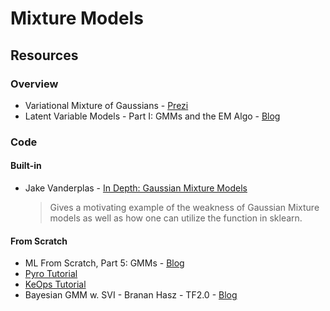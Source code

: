 # Mixture Models


## Resources


### Overview

* Variational Mixture of Gaussians - [Prezi](https://cedar.buffalo.edu/~srihari/CSE574/Chap10/10.3VariationalGMM.pdf)
* Latent Variable Models - Part I: GMMs and the EM Algo - [Blog](http://krasserm.github.io/2019/11/21/latent-variable-models-part-1/)

### Code

#### Built-in

* Jake Vanderplas - [In Depth: Gaussian Mixture Models](https://jakevdp.github.io/PythonDataScienceHandbook/05.12-gaussian-mixtures.html)
  > Gives a motivating example of the weakness of Gaussian Mixture models as well as how one can utilize the function in sklearn.


#### From Scratch

* ML From Scratch, Part 5: GMMs - [Blog](http://www.oranlooney.com/post/ml-from-scratch-part-5-gmm/)
* [Pyro Tutorial](https://pyro.ai/examples/gmm.html)
* [KeOps Tutorial](https://www.kernel-operations.io/keops/_auto_tutorials/gaussian_mixture/plot_gaussian_mixture.html#sphx-glr-auto-tutorials-gaussian-mixture-plot-gaussian-mixture-py)
* Bayesian GMM w. SVI - Branan Hasz - TF2.0 - [Blog](https://brendanhasz.github.io/2019/06/12/tfp-gmm)